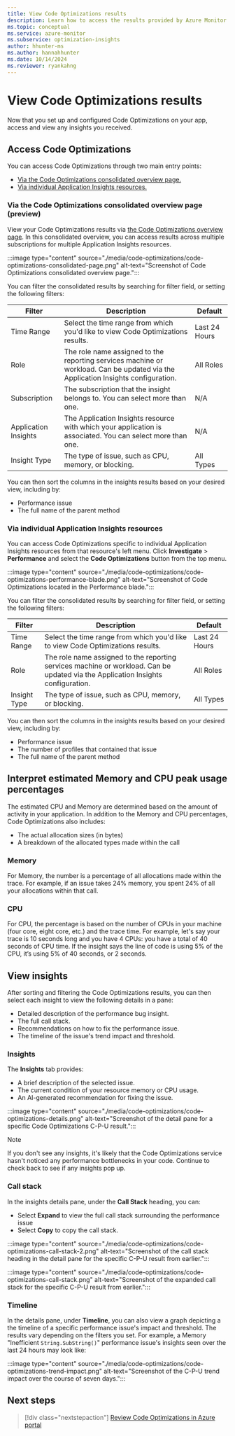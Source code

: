 ```yaml
---
title: View Code Optimizations results
description: Learn how to access the results provided by Azure Monitor's Code Optimizations feature.
ms.topic: conceptual
ms.service: azure-monitor
ms.subservice: optimization-insights
author: hhunter-ms
ms.author: hannahhunter
ms.date: 10/14/2024
ms.reviewer: ryankahng
---
```


# View Code Optimizations results

Now that you set up and configured Code Optimizations on your app, access and view any insights you received. 

## Access Code Optimizations

You can access Code Optimizations through two main entry points:

- [Via the Code Optimizations consolidated overview page.](#via-the-code-optimizations-consolidated-overview-page-preview)
- [Via individual Application Insights resources.](#via-individual-application-insights-resources)

### Via the Code Optimizations consolidated overview page (preview)

View your Code Optimizations results via [the Code Optimizations overview page](https://aka.ms/codeoptimizations). In this consolidated overview, you can access results across multiple subscriptions for multiple Application Insights resources. 

:::image type="content" source="./media/code-optimizations/code-optimizations-consolidated-page.png" alt-text="Screenshot of Code Optimizations consolidated overview page.":::

You can filter the consolidated results by searching for filter field, or setting the following filters:

| Filter | Description | Default |
| ------ | ----------- | ------- |
| Time Range | Select the time range from which you'd like to view Code Optimizations results. | Last 24 Hours | 
| Role | The role name assigned to the reporting services machine or workload. Can be updated via the Application Insights configuration. | All Roles |
| Subscription | The subscription that the insight belongs to. You can select more than one. | N/A |
| Application Insights | The Application Insights resource with which your application is associated. You can select more than one. | N/A |
| Insight Type | The type of issue, such as CPU, memory, or blocking. | All Types |

You can then sort the columns in the insights results based on your desired view, including by:
- Performance issue
- The full name of the parent method

### Via individual Application Insights resources

You can access Code Optimizations specific to individual Application Insights resources from that resource's left menu. Click **Investigate** > **Performance** and select the **Code Optimizations** button from the top menu.

:::image type="content" source="./media/code-optimizations/code-optimizations-performance-blade.png" alt-text="Screenshot of Code Optimizations located in the Performance blade.":::

You can filter the consolidated results by searching for filter field, or setting the following filters:

| Filter | Description | Default |
| ------ | ----------- | ------- |
| Time Range | Select the time range from which you'd like to view Code Optimizations results. | Last 24 Hours | 
| Role | The role name assigned to the reporting services machine or workload. Can be updated via the Application Insights configuration. | All Roles |
| Insight Type | The type of issue, such as CPU, memory, or blocking. | All Types |

You can then sort the columns in the insights results based on your desired view, including by:
- Performance issue
- The number of profiles that contained that issue
- The full name of the parent method

## Interpret estimated Memory and CPU peak usage percentages

The estimated CPU and Memory are determined based on the amount of activity in your application. In addition to the Memory and CPU percentages, Code Optimizations also includes:

- The actual allocation sizes (in bytes)
- A breakdown of the allocated types made within the call

### Memory
For Memory, the number is a percentage of all allocations made within the trace. For example, if an issue takes 24% memory, you spent 24% of all your allocations within that call.

### CPU
For CPU, the percentage is based on the number of CPUs in your machine (four core, eight core, etc.) and the trace time. For example, let's say your trace is 10 seconds long and you have 4 CPUs: you have a total of 40 seconds of CPU time. If the insight says the line of code is using 5% of the CPU, it’s using 5% of 40 seconds, or 2 seconds.

## View insights

After sorting and filtering the Code Optimizations results, you can then select each insight to view the following details in a pane:

- Detailed description of the performance bug insight.
- The full call stack.
- Recommendations on how to fix the performance issue.
- The timeline of the issue's trend impact and threshold.

### Insights

The **Insights** tab provides:
- A brief description of the selected issue. 
- The current condition of your resource memory or CPU usage. 
- An AI-generated recommendation for fixing the issue. 

:::image type="content" source="./media/code-optimizations/code-optimizations-details.png" alt-text="Screenshot of the detail pane for a specific Code Optimizations C-P-U result.":::

> [!NOTE]
> If you don't see any insights, it's likely that the Code Optimizations service hasn't noticed any performance bottlenecks in your code. Continue to check back to see if any insights pop up. 

### Call stack

In the insights details pane, under the **Call Stack** heading, you can:

- Select **Expand** to view the full call stack surrounding the performance issue
- Select **Copy** to copy the call stack.

:::image type="content" source="./media/code-optimizations/code-optimizations-call-stack-2.png" alt-text="Screenshot of the call stack heading in the detail pane for the specific C-P-U result from earlier.":::

:::image type="content" source="./media/code-optimizations/code-optimizations-call-stack.png" alt-text="Screenshot of the expanded call stack for the specific C-P-U result from earlier.":::

### Timeline

In the details pane, under **Timeline**, you can also view a graph depicting a the timeline of a specific performance issue's impact and threshold. The results vary depending on the filters you set. For example, a Memory "Inefficient `String.SubString()`" performance issue's insights seen over the last 24 hours may look like:

:::image type="content" source="./media/code-optimizations/code-optimizations-trend-impact.png" alt-text="Screenshot of the C-P-U trend impact over the course of seven days.":::

## Next steps

> [!div class="nextstepaction"]
> [Review Code Optimizations in Azure portal](https://aka.ms/codeoptimizations)

